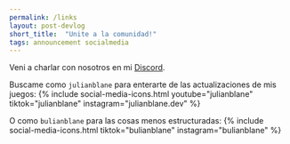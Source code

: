 ```yaml
---
permalink: /links
layout: post-devlog
short_title:  "Unite a la comunidad!"
tags: announcement socialmedia
---
```

Veni a charlar con nosotros en mi [Discord](https://discord.gg/qweCwhkDSU).

Buscame como ```julianblane``` para enterarte de las actualizaciones de mis juegos:
{% include social-media-icons.html youtube="julianblane" tiktok="julianblane" instagram="julianblane.dev" %}

O como ```bulianblane``` para las cosas menos estructuradas:
{% include social-media-icons.html tiktok="bulianblane" instagram="bulianblane" %}
